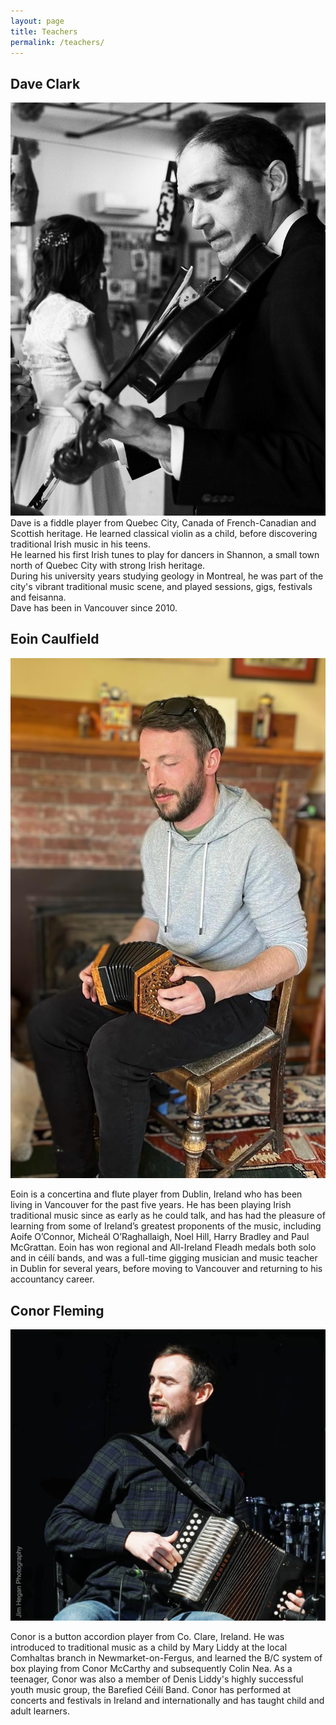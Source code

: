 ```yaml
---
layout: page
title: Teachers
permalink: /teachers/
---
```


## Dave Clark
![Dave Clark](assets/img/dave.jpg)
Dave is a fiddle player from Quebec City, Canada of French-Canadian and Scottish heritage. 
He learned classical violin as a child, before discovering traditional Irish music in his teens.  
He learned his first Irish tunes to play for dancers in Shannon, a small town north of Quebec City with strong Irish heritage.  
During his university years studying geology in Montreal, he was part of the city's vibrant traditional music scene, and played sessions, gigs, festivals and feisanna.  
Dave has been in Vancouver since 2010. 


## Eoin Caulfield
![Eoin Caulfield](assets/img/eoin.jpg)

Eoin is a concertina and flute player from Dublin, Ireland who has been living in Vancouver for the past five years. 
He has been playing Irish traditional music since as early as he could talk, and has had the pleasure of learning from some of Ireland’s greatest proponents of the music, including Aoife O’Connor, Micheál O’Raghallaigh, Noel Hill, Harry Bradley and Paul McGrattan. 
Eoin has won regional and All-Ireland Fleadh medals both solo and in céilí bands, and was a full-time gigging musician and music teacher in Dublin for several years, before moving to Vancouver and returning to his accountancy career.

## Conor Fleming
![Conor Fleming (credit Jim Hegan Photography)](assets/img/conor.jpg)

Conor is a button accordion player from Co. Clare, Ireland.
He was introduced to traditional music as a child by Mary Liddy at the local Comhaltas branch in Newmarket-on-Fergus, and learned the B/C system of box playing from Conor McCarthy and subsequently Colin Nea. 
As a teenager, Conor was also a member of Denis Liddy's highly successful youth music group, the Barefied Céilí Band. 
Conor has performed at concerts and festivals in Ireland and internationally and has taught child and adult learners. 

